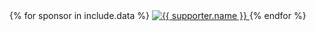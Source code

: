 <div class="member-list">
  <div>
  {% for sponsor in include.data %}
    <a class="member-logo" href="{{ supporter.url }}" rel="supporter" target="_blank">
      <img src="{{ supporter.image }}" alt="{{ supporter.name }}" />
    </a>
  {% endfor %}
  </div>
</div>
